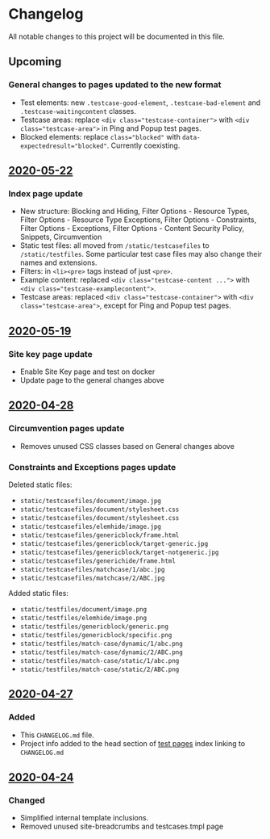 # Changelog

All notable changes to this project will be documented in this file.

## Upcoming

### General changes to pages updated to the new format

- Test elements: new `.testcase-good-element`, `.testcase-bad-element` and `.testcase-waitingcontent` classes.
- Testcase areas: replace `<div class="testcase-container">` with `<div class="testcase-area">` in Ping and Popup test pages.
- Blocked elements: replace `class="blocked"` with `data-expectedresult="blocked"`. Currently coexisting.

## [2020-05-22]

### Index page update

- New structure: Blocking and Hiding, Filter Options - Resource Types, Filter Options - Resource Type Exceptions, Filter Options - Constraints, Filter Options - Exceptions, Filter Options - Content Security Policy, Snippets, Circumvention
- Static test files: all moved from `/static/testcasefiles` to `/static/testfiles`. Some particular test case files may also change their names and extensions.
- Filters: in `<li><pre>` tags instead of just `<pre>`.
- Example content: replaced `<div class="testcase-content ...">` with `<div class="testcase-examplecontent">`.
- Testcase areas: replaced `<div class="testcase-container">` with `<div class="testcase-area">`, except for Ping and Popup test pages.

## [2020-05-19]

### Site key page update

- Enable Site Key page and test on docker
- Update page to the general changes above

## [2020-04-28]

### Circumvention pages update

- Removes unused CSS classes based on General changes above

### Constraints and Exceptions pages update

Deleted static files:
- `static/testcasefiles/document/image.jpg`
- `static/testcasefiles/document/stylesheet.css`
- `static/testcasefiles/document/stylesheet.css`
- `static/testcasefiles/elemhide/image.jpg`
- `static/testcasefiles/genericblock/frame.html`
- `static/testcasefiles/genericblock/target-generic.jpg`
- `static/testcasefiles/genericblock/target-notgeneric.jpg`
- `static/testcasefiles/generichide/frame.html`
- `static/testcasefiles/matchcase/1/abc.jpg`
- `static/testcasefiles/matchcase/2/ABC.jpg`

Added static files:
- `static/testfiles/document/image.png`
- `static/testfiles/elemhide/image.png`
- `static/testfiles/genericblock/generic.png`
- `static/testfiles/genericblock/specific.png`
- `static/testfiles/match-case/dynamic/1/abc.png`
- `static/testfiles/match-case/dynamic/2/ABC.png`
- `static/testfiles/match-case/static/1/abc.png`
- `static/testfiles/match-case/static/2/ABC.png`

## [2020-04-27]

### Added

- This `CHANGELOG.md` file.
- Project info added to the head section of [test pages](https://testpages.adblockplus.org/) index linking to `CHANGELOG.md`

## [2020-04-24]

### Changed

- Simplified internal template inclusions.
- Removed unused site-breadcrumbs and testcases.tmpl page

[2020-05-22]: https://gitlab.com/eyeo/adblockplus/testpages.adblockplus.org/compare/4a25ef4...f97ed9c
[2020-05-19]: https://gitlab.com/eyeo/adblockplus/testpages.adblockplus.org/compare/b41de37...4a25ef4
[2020-04-28]: https://gitlab.com/eyeo/adblockplus/testpages.adblockplus.org/compare/0c3e3b2...b41de37
[2020-04-27]: https://gitlab.com/eyeo/adblockplus/testpages.adblockplus.org/compare/5498946...0c3e3b2
[2020-04-24]: https://gitlab.com/eyeo/adblockplus/testpages.adblockplus.org/compare/497eb09...5498946
